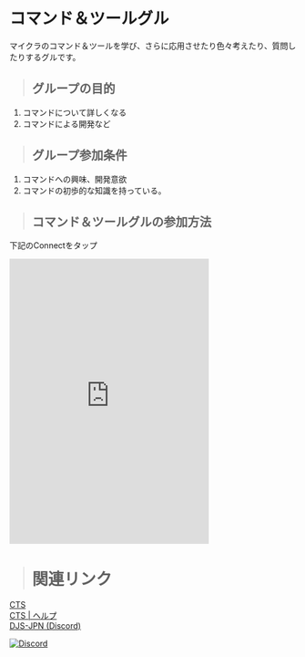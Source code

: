 # コマンド＆ツールグル
 マイクラのコマンド＆ツールを学び、さらに応用させたり色々考えたり、質問したりするグルです。
 
> ## グループの目的  
 
1. コマンドについて詳しくなる
2. コマンドによる開発など
 
> ## グループ参加条件

1. コマンドへの興味、開発意欲
2. コマンドの初歩的な知識を持っている。
 
> ## コマンド＆ツールグルの参加方法  

下記のConnectをタップ
<iframe src="https://discordapp.com/widget?id=429987160855150592&theme=dark" width="350" height="500" allowtransparency="true" frameborder="0"></iframe>

> # 関連リンク
[CTS](https://goo.gl/2sDLTA)  
[CTS | ヘルプ](https://pisuton.github.io/Command-Tool-Server/help)  
[DJS-JPN (Discord)](https://discord.gg/ceCYZvF)  
<div>
    <a href="https://discord.gg/ceCYZvF"><img src="https://discordapp.com/api/guilds/391390986770710528/embed.png" alt="Discord" /></a>
</div>
